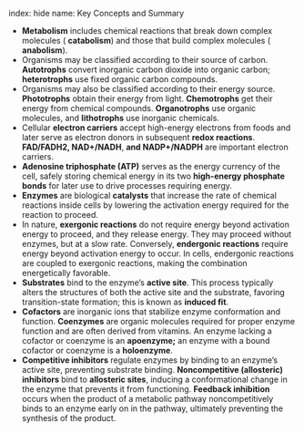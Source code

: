 index: hide
name: Key Concepts and Summary

  *  **Metabolism** includes chemical reactions that break down complex molecules ( **catabolism**) and those that build complex molecules ( **anabolism**).
  * Organisms may be classified according to their source of carbon.  **Autotrophs** convert inorganic carbon dioxide into organic carbon;  **heterotrophs** use fixed organic carbon compounds.
  * Organisms may also be classified according to their energy source.  **Phototrophs** obtain their energy from light.  **Chemotrophs** get their energy from chemical compounds.  **Organotrophs** use organic molecules, and  **lithotrophs** use inorganic chemicals.
  * Cellular  **electron carriers** accept high-energy electrons from foods and later serve as electron donors in subsequent  **redox reactions**.  **FAD/FADH2, NAD+/NADH**,  **and NADP+/NADPH** are important electron carriers.
  *  **Adenosine triphosphate (ATP)** serves as the energy currency of the cell, safely storing chemical energy in its two  **high-energy phosphate bonds** for later use to drive processes requiring energy.
  *  **Enzymes** are biological  **catalysts** that increase the rate of chemical reactions inside cells by lowering the activation energy required for the reaction to proceed.
  * In nature,  **exergonic reactions** do not require energy beyond activation energy to proceed, and they release energy. They may proceed without enzymes, but at a slow rate. Conversely,  **endergonic reactions** require energy beyond activation energy to occur. In cells, endergonic reactions are coupled to exergonic reactions, making the combination energetically favorable.
  *  **Substrates** bind to the enzyme’s  **active site**. This process typically alters the structures of both the active site and the substrate, favoring transition-state formation; this is known as  **induced fit**.
  *  **Cofactors** are inorganic ions that stabilize enzyme conformation and function.  **Coenzymes** are organic molecules required for proper enzyme function and are often derived from vitamins. An enzyme lacking a cofactor or coenzyme is an  **apoenzyme;** an enzyme with a bound cofactor or coenzyme is a  **holoenzyme**.
  *  **Competitive inhibitors** regulate enzymes by binding to an enzyme’s active site, preventing substrate binding.  **Noncompetitive (allosteric) inhibitors** bind to  **allosteric sites**, inducing a conformational change in the enzyme that prevents it from functioning.  **Feedback inhibition** occurs when the product of a metabolic pathway noncompetitively binds to an enzyme early on in the pathway, ultimately preventing the synthesis of the product.
